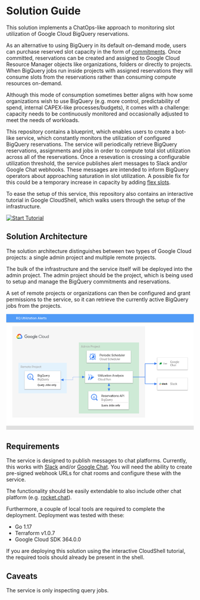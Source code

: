 <!-- 
Copyright 2021 Google LLC

Licensed under the Apache License, Version 2.0 (the "License");
you may not use this file except in compliance with the License.
You may obtain a copy of the License at

    https://www.apache.org/licenses/LICENSE-2.0

Unless required by applicable law or agreed to in writing, software
distributed under the License is distributed on an "AS IS" BASIS,
WITHOUT WARRANTIES OR CONDITIONS OF ANY KIND, either express or implied.
See the License for the specific language governing permissions and
limitations under the License.
-->

# Solution Guide

This solution implements a ChatOps-like approach to monitoring slot utilization of Google Cloud BigQuery reservations.

As an alternative to using BigQuery in its default on-demand mode, users can purchase reserved slot capacity in the form of [commitments](https://cloud.google.com/bigquery/docs/reservations-intro). Once committed, reservations can be created and assigned to Google Cloud Resource Manager objects like organizations, folders or directly to projects. When BigQuery jobs run inside projects with assigned reservations they will consume slots from the reservations rather than consuming compute resources on-demand.

Although this mode of consumption sometimes better aligns with how some organizations wish to use BigQuery (e.g. more control, predictability of spend, internal CAPEX-like processes/budgets), it comes with a challenge: capacity needs to be continuously monitored and occasionally adjusted to meet the needs of workloads.

This repository contains a blueprint, which enables users to create a bot-like service, which constantly monitors the utilization of configured BigQuery reservations. The service will periodically retrieve BigQuery reservations, assignments and jobs in order to compute total slot utilization across all of the reservations. Once a resevation is crossing a configurable utilization threshold, the service publishes alert messages to Slack and/or Google Chat webhooks. These messages are intended to inform BigQuery operators about approaching saturation in slot utilization. A possible fix for this could be a temporary increase in capacity by adding [flex slots](https://cloud.google.com/blog/products/data-analytics/introducing-bigquery-flex-slots).

To ease the setup of this service, this repository also contains an interactive tutorial in Google CloudShell, which walks users through the setup of the infrastructure.

[![Start Tutorial](https://gstatic.com/cloudssh/images/open-btn.svg)](https://ssh.cloud.google.com/cloudshell/editor?cloudshell_git_repo=https://github.com/googlecloudplatform/bq-utilization-alerts?cloudshell_tutorial=TUTORIAL.md)

## Solution Architecture

The solution architecture distinguishes between two types of Google Cloud projects: a single admin project and multiple remote projects.

The bulk of the infrastructure and the service itself will be deployed into the admin project. The admin project should be the project, which is being used to setup and manage the BigQuery commitments and reservations.

A set of remote projects or organizations can then be configured and grant permissions to the service, so it can retrieve the currently active BigQuery jobs from the projects.

![Architecture](./architecture.png)

## Requirements

The service is designed to publish messages to chat platforms. Currently, this works with [Slack](https://slack.com) and/or [Google Chat](https://chat.google.com). You will need the ability to create pre-signed webhook URLs for chat rooms and configure these with the service.

The functionality should be easily extendable to also include other chat platform (e.g. [rocket.chat](https://rocket.chat)).

Furthermore, a couple of local tools are required to complete the deployment. Deployment was tested with these:

- Go 1.17
- Terraform v1.0.7
- Google Cloud SDK 364.0.0

If you are deploying this solution using the interactive CloudShell tutorial, the required tools should already be present in the shell.

## Caveats

The service is only inspecting query jobs.
